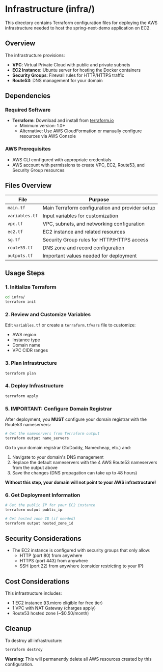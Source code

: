 # Infrastructure (infra/)

This directory contains Terraform configuration files for deploying the AWS infrastructure needed to host the spring-next-demo application on EC2.

## Overview

The infrastructure provisions:
- **VPC**: Virtual Private Cloud with public and private subnets
- **EC2 Instance**: Ubuntu server for hosting the Docker containers
- **Security Groups**: Firewall rules for HTTP/HTTPS traffic
- **Route53**: DNS management for your domain

## Dependencies

### Required Software
- **Terraform**: Download and install from [terraform.io](https://terraform.io/downloads)
  - Minimum version: 1.0+
  - Alternative: Use AWS CloudFormation or manually configure resources via AWS Console

### AWS Prerequisites  
- AWS CLI configured with appropriate credentials
- AWS account with permissions to create VPC, EC2, Route53, and Security Group resources

## Files Overview

| File | Purpose |
|------|---------|
| `main.tf` | Main Terraform configuration and provider setup |
| `variables.tf` | Input variables for customization |
| `vpc.tf` | VPC, subnets, and networking configuration |
| `ec2.tf` | EC2 instance and related resources |
| `sg.tf` | Security Group rules for HTTP/HTTPS access |
| `route53.tf` | DNS zone and record configuration |
| `outputs.tf` | Important values needed for deployment |

## Usage Steps

### 1. Initialize Terraform
```bash
cd infra/
terraform init
```

### 2. Review and Customize Variables
Edit `variables.tf` or create a `terraform.tfvars` file to customize:
- AWS region
- Instance type
- Domain name
- VPC CIDR ranges

### 3. Plan Infrastructure
```bash
terraform plan
```

### 4. Deploy Infrastructure
```bash
terraform apply
```

### 5. **IMPORTANT: Configure Domain Registrar**
After deployment, you **MUST** configure your domain registrar with the Route53 nameservers:

```bash
# Get the nameservers from Terraform output
terraform output name_servers
```

Go to your domain registrar (GoDaddy, Namecheap, etc.) and:
1. Navigate to your domain's DNS management
2. Replace the default nameservers with the 4 AWS Route53 nameservers from the output above
3. Save the changes (DNS propagation can take up to 48 hours)

**Without this step, your domain will not point to your AWS infrastructure!**

### 6. Get Deployment Information
```bash
# Get the public IP for your EC2 instance
terraform output public_ip

# Get hosted zone ID (if needed)
terraform output hosted_zone_id
```

## Security Considerations

- The EC2 instance is configured with security groups that only allow:
  - HTTP (port 80) from anywhere
  - HTTPS (port 443) from anywhere  
  - SSH (port 22) from anywhere (consider restricting to your IP)

## Cost Considerations

This infrastructure includes:
- 1 EC2 instance (t3.micro eligible for free tier)
- 1 VPC with NAT Gateway (charges apply)
- Route53 hosted zone (~$0.50/month)

## Cleanup

To destroy all infrastructure:
```bash
terraform destroy
```

**Warning**: This will permanently delete all AWS resources created by this configuration.